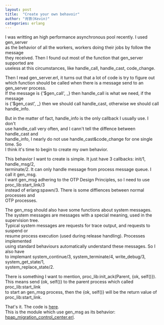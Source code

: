 ```yaml
---
layout: post
title:  "Create your own behavoir"
author: "肖铁(Kevin)"
categories: erlang
---
```


I was writting an high performance asynchronous pool recently. I used gen_server  
as the behavior of all the workers, workers doing their jobs by follow the message  
they received. Then I found out most of the function that gen_server supported are  
useless at this circumstances, like handle_call, handle_cast, code_change.  


Then I read gen_server.erl, it turns out that a lot of code is try to figure out  
which function should be called when there is a message send to an gen_server process.  
If the message is {'$gen_call', _} then handle_call is what we need, if the message  
is {'$gen_cast', _} then we should call handle_cast, otherwise we should call handle_info.  


But in the matter of fact, handle_info is the only callback I usually use. I don't  
use handle_call very often, and I cann't tell the diffence between handle_cast and  
handle_info, I nearly do not use handle_cast&code_change for one single time. So  
I think it's time to begin to create my own behavior.


This behavior I want to create is simple. It just have 3 callbacks: init/1, handle_msg/2,  
terminate/2. It can only handle message from process message queue. I call it gen_msg.  
I want gen_msg adhering to the OTP Design Principles, so I need to use proc_lib:start_link/3  
instead of erlang:spawn/3. There is some diffiences between normal processes and  
OTP processes.  


The gen_msg should also have some functions about system messages.  
The system messages are messages with a special meaning, used in the supervision tree.  
Typical system messages are requests for trace output, and requests to suspend or  
resume process execution (used during release handling). Processes implemented  
using standard behaviours automatically understand these messages. So I also have  
to implemant system_continue/3, system_terminate/4, write_debug/3, system_get_state/1,  
system_replace_state/2.


There is something I want to mention, proc_lib:init_ack(Parent, {ok, self()}).  
This means send {ok, self()} to the parent process which called proc_lib:start_link  
to start an gen_msg process, then the {ok, self()} will be the return value of proc_lib:start_link.  


That's it. The code is [here](https://github.com/wudixiaotie/hpap/blob/master/src/hpap/gen_msg.erl).  
This is the module which use gen_msg as its behavior: [hpap_migration_control_center.erl](https://github.com/wudixiaotie/hpap/blob/master/src/hpap/hpap_migration_control_center.erl).
